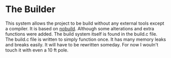 # The Builder
This system allows the project to be build 
without any external tools except 
a compiler. It is based on [nobuild](https://github.com/tsoding/nobuild). Although some alterations and extra functions were added.
The build system itself is found in the build.c file. 
The build.c file is written to simply function once. It has many memory leaks and breaks easily. It will have to be rewritten someday.
For now I wouln't touch it with even a 10 ft pole.